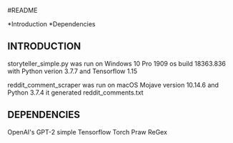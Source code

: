 #README

*Introduction
*Dependencies

INTRODUCTION
----------------------
storyteller_simple.py was run on Windows 10 Pro 1909 os build 18363.836
with Python verion 3.7.7 and Tensorflow 1.15

reddit_comment_scraper was run on macOS Mojave version 10.14.6 and Python 3.7.4
it generated reddit_comments.txt


DEPENDENCIES
----------------------
OpenAI's GPT-2 simple
Tensorflow
Torch
Praw
ReGex
